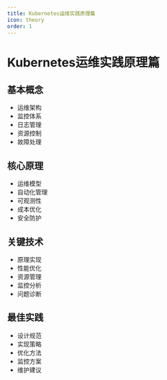```yaml
---
title: Kubernetes运维实践原理篇
icon: theory
order: 1
---
```


# Kubernetes运维实践原理篇

## 基本概念
- 运维架构
- 监控体系
- 日志管理
- 资源控制
- 故障处理

## 核心原理
- 运维模型
- 自动化管理
- 可观测性
- 成本优化
- 安全防护

## 关键技术
- 原理实现
- 性能优化
- 资源管理
- 监控分析
- 问题诊断

## 最佳实践
- 设计规范
- 实现策略
- 优化方法
- 监控方案
- 维护建议
